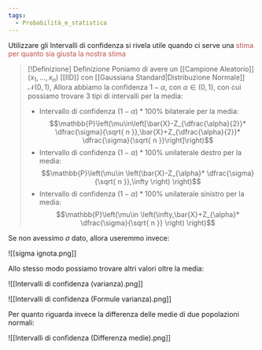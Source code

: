 ```yaml
---
tags:
  - Probabilità_e_statistica
---
```


Utilizzare gli Intervalli di confidenza si rivela utile quando ci serve una <font color="#c0504d">stima per quanto sia giusta la nostra stima</font>

>[!Definizione]  Definizione
>Poniamo di avere un [[Campione Aleatorio]] $(x_{1},\dots,x_n)$ [[IID]] con [[Gaussiana Standard|Distribuzione Normale]] $\mathcal{N}(0,1)$, 
>Allora abbiamo la confidenza $1-\alpha$, con $\alpha\in(0,1)$, con cui possiamo trovare 3 tipi di intervalli per la media:
>- Intervallo di confidenza $(1-\alpha)*100\%$ bilaterale per la media:
>$$\mathbb{P}\left(\mu\in\left[\bar{X}-Z_{\dfrac{\alpha}{2}}* \dfrac{\sigma}{\sqrt{ n }},\bar{X}+Z_{\dfrac{\alpha}{2}}* \dfrac{\sigma}{\sqrt{ n }}\right]\right)$$
>- Intervallo di confidenza $(1-\alpha)*100\%$ unilaterale destro per la media:
>$$\mathbb{P}\left(\mu\in \left(\bar{X}-Z_{\alpha}* \dfrac{\sigma}{\sqrt{ n }},\infty \right) \right)$$
>- Intervallo di confidenza $(1-\alpha)*100\%$ unilaterale sinistro per la media:
>$$\mathbb{P}\left(\mu\in \left(\infty,\bar{X}+Z_{\alpha}* \dfrac{\sigma}{\sqrt{ n }} \right) \right)$$

Se non avessimo $\sigma$ dato, allora useremmo invece:

![[sigma ignota.png]]

Allo stesso modo possiamo trovare altri valori oltre la media:

![[Intervalli di confidenza (varianza).png]]

![[Intervalli di confidenza (Formule varianza).png]]

Per quanto riguarda invece la differenza delle medie di due popolazioni normali:

![[Intervalli di confidenza (Differenza medie).png]]